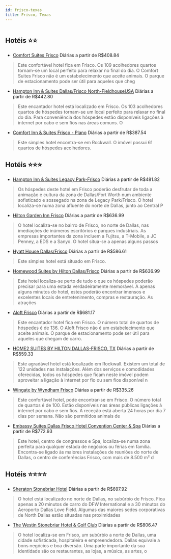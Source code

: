 ```yaml
---
id: frisco-texas
title: Frisco, Texas
---
```


<center><img src="http://photos.hotelbeds.com/giata/13/132056/132056a_hb_a_003.jpg" alt="" /></center>


## Hotéis ⭐️⭐️

-    [Comfort Suites Frisco](https://www.hurb.com/aud/https://www.hurb.com/hoteis/frisco/comfort-suites-frisco-JNP-JP091558?cmp=18055) Diárias a partir de R$408.84
   > Este confortável hotel fica em Frisco. Os 109 acolhedores quartos tornam-se um local perfeito para relaxar no final do dia. O Comfort Suites Frisco não é um estabelecimento que aceite animais. O parque de estacionamento pode ser útil para aqueles que cheg
-    [Hampton Inn & Suites Dallas/Frisco North-FieldhouseUSA](https://www.hurb.com/aud/https://www.hurb.com/hoteis/frisco/hampton-inn-suites-dallas-frisco-north-fieldhouseusa-JNP-JP913927?cmp=18055) Diárias a partir de R$442.80
   > Este encantador hotel está localizado em Frisco. Os 103 acolhedores quartos de hóspedes tornam-se um local perfeito para relaxar no final do dia. Para conveniência dos hóspedes estão disponíveis ligações à internet por cabo e sem fios nas áreas comuns. O 
-    [Comfort Inn & Suites Frisco - Plano](https://www.hurb.com/aud/https://www.hurb.com/hoteis/frisco/comfort-inn-suites-frisco-plano-JNP-JP064687?cmp=18055) Diárias a partir de R$387.54
   > Este simples hotel encontra-se em Rockwall. O imóvel possui 61 quartos de hóspedes acolhedores. 

## Hotéis ⭐️⭐️⭐️

-    [Hampton Inn & Suites Legacy Park-Frisco](https://www.hurb.com/aud/https://www.hurb.com/hoteis/frisco/hampton-inn-suites-legacy-park-frisco-JNP-JP017765?cmp=18055) Diárias a partir de R$481.82
   > Os hóspedes deste hotel em Frisco poderão desfrutar de toda a animação e cultura da zona de Dallas/Fort Worth num ambiente sofisticado e sossegado na zona de Legacy Park/Frisco. O hotel localiza-se numa zona afluente do norte de Dallas, junto ao Central P
-    [Hilton Garden Inn Frisco](https://www.hurb.com/aud/https://www.hurb.com/hoteis/frisco/hilton-garden-inn-frisco-JNP-JP017762?cmp=18055) Diárias a partir de R$636.99
   > O hotel localiza-se no bairro de Frisco, no norte de Dallas, nas imediações de inúmeros escritórios e parques industriais. As empresas importantes da zona incluem a Fujitsu, a T-Mobile, a JC Penney, a EDS e a Sanyo. O hotel situa-se a apenas alguns passos
-    [Hyatt House Dallas/Frisco](https://www.hurb.com/aud/https://www.hurb.com/hoteis/frisco/hyatt-house-dallas-frisco-JNP-JP423973?cmp=18055) Diárias a partir de R$586.61
   > Este simples hotel está situado em Frisco. 
-    [Homewood Suites by Hilton Dallas/Frisco](https://www.hurb.com/aud/https://www.hurb.com/hoteis/frisco/homewood-suites-by-hilton-dallas-frisco-JNP-JP017769?cmp=18055) Diárias a partir de R$636.99
   > Este hotel localiza-se perto de tudo o que os hóspedes poderão precisar para uma estada verdadeiramente memorável. A apenas alguns minutos do hotel, estes poderão encontrar imensos e excelentes locais de entretenimento, compras e restauração. As atrações 
-    [Aloft Frisco](https://www.hurb.com/aud/https://www.hurb.com/hoteis/frisco/aloft-frisco-JNP-JP191526?cmp=18055) Diárias a partir de R$681.17
   > Este encantador hotel fica em Frisco. O número total de quartos de hóspedes é de 136. O Aloft Frisco não é um estabelecimento que aceite animais. O parque de estacionamento pode ser útil para aqueles que chegam de carro. 
-    [HOME2 SUITES BY HILTON DALLAS-FRISCO, TX](https://www.hurb.com/aud/https://www.hurb.com/hoteis/frisco/home2-suites-by-hilton-dallas-frisco-tx-JNP-JP372413?cmp=18055) Diárias a partir de R$559.33
   > Este agradável hotel está localizado em Rockwall. Existem um total de 122 unidades nas instalações. Além dos serviços e comodidades oferecidas, todos os hóspedes que ficam neste imóvel podem aproveitar a ligação à internet por fio ou sem fios disponível n
-    [Wingate by Wyndham Frisco](https://www.hurb.com/aud/https://www.hurb.com/hoteis/frisco/wingate-by-wyndham-frisco-JNP-JP746162?cmp=18055) Diárias a partir de R$335.26
   > Este confortável hotel, pode encontrar-se em Frisco. O número total de quartos é de 100. Estão disponíveis nas áreas públicas ligações à internet por cabo e sem fios. A receção está aberta 24 horas por dia 7 dias por semana. Não são permitidos animais de 
-    [Embassy Suites Dallas Frisco Hotel Convention Center & Spa](https://www.hurb.com/aud/https://www.hurb.com/hoteis/frisco/embassy-suites-dallas-frisco-hotel-convention-center-spa-JNP-JP017766?cmp=18055) Diárias a partir de R$772.93
   > Este hotel, centro de congressos e Spa, localiza-se numa zona perfeita para qualquer estada de negócios ou férias em família. Encontra-se ligado às maiores instalações de reuniões do norte de Dallas, o centro de conferências Frisco, com mais de 8.500 m² d

## Hotéis ⭐️⭐️⭐️⭐️

-    [Sheraton Stonebriar Hotel](https://www.hurb.com/aud/https://www.hurb.com/hoteis/frisco/sheraton-stonebriar-hotel-JNP-JP017796?cmp=18055) Diárias a partir de R$697.92
   > O hotel está localizado no norte de Dallas, no subúrbio de Frisco. Fica apenas a 20 minutos de carro do DFW International e a 30 minutos do Aeroporto Dallas Love Field. Algumas das maiores sedes corporativas de North Dallas estão situadas nas proximidades
-    [The Westin Stonebriar Hotel & Golf Club](https://www.hurb.com/aud/https://www.hurb.com/hoteis/frisco/the-westin-stonebriar-hotel-golf-club-JNP-JP017775?cmp=18055) Diárias a partir de R$806.47
   > O hotel localiza-se em Frisco, um subúrbio a norte de Dallas, uma cidade sofisticada, hospitaleira e empreendedora. Dallas equivale a bons negócios e boa diversão. Uma parte importante da sua identidade são os restaurantes, as lojas, a música, as artes, o
